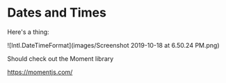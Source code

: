 # Dates and Times

Here's a thing:

![Intl.DateTimeFormat](images/Screenshot 2019-10-18 at 6.50.24 PM.png)

Should check out the Moment library

https://momentjs.com/
